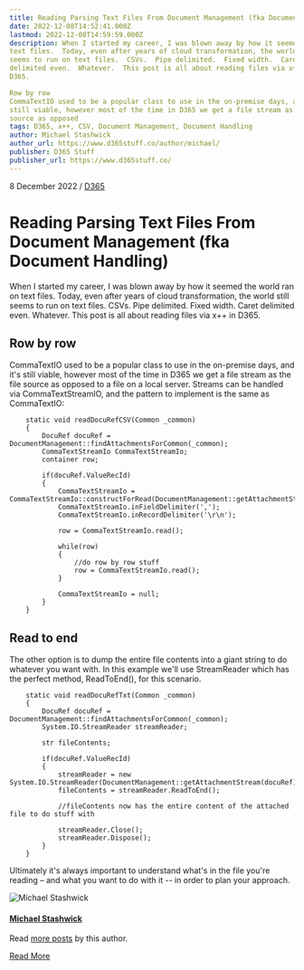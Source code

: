 ```yaml
---
title: Reading Parsing Text Files From Document Management (fka Document Handling)
date: 2022-12-08T14:52:41.000Z
lastmod: 2022-12-08T14:59:59.000Z
description: When I started my career, I was blown away by how it seemed the world ran on
text files.  Today, even after years of cloud transformation, the world still
seems to run on text files.  CSVs.  Pipe delimited.  Fixed width.  Caret
delimited even.  Whatever.  This post is all about reading files via x++ in
D365.

Row by row 
CommaTextIO used to be a popular class to use in the on-premise days, and it&#x27;s
still viable, however most of the time in D365 we get a file stream as the file
source as opposed 
tags: D365, x++, CSV, Document Management, Document Handling
author: Michael Stashwick
author_url: https://www.d365stuff.co/author/michael/
publisher: D365 Stuff
publisher_url: https://www.d365stuff.co/
---
```


8 December 2022 / [D365](/tag/d365/)

# Reading Parsing Text Files From Document Management (fka Document Handling)

When I started my career, I was blown away by how it seemed the world ran on
text files. Today, even after years of cloud transformation, the world still
seems to run on text files. CSVs. Pipe delimited. Fixed width. Caret delimited
even. Whatever. This post is all about reading files via x++ in D365.

## Row by row

CommaTextIO used to be a popular class to use in the on-premise days, and it's
still viable, however most of the time in D365 we get a file stream as the
file source as opposed to a file on a local server. Streams can be handled via
CommaTextStreamIO, and the pattern to implement is the same as CommaTextIO:

    
    
        static void readDocuRefCSV(Common _common)
        {
            DocuRef docuRef = DocumentManagement::findAttachmentsForCommon(_common);
            CommaTextStreamIo CommaTextStreamIo;
            container row;
    
            if(docuRef.ValueRecId)
            {
                CommaTextStreamIo = CommaTextStreamIo::constructForRead(DocumentManagement::getAttachmentStream(docuRef));
                CommaTextStreamIo.inFieldDelimiter(',');
                CommaTextStreamIo.inRecordDelimiter('\r\n');
    
                row = CommaTextStreamIo.read();
    
                while(row)
                {
                    //do row by row stuff
                    row = CommaTextStreamIo.read();
                }
    
                CommaTextStreamIo = null;
            }
        }

## Read to end

The other option is to dump the entire file contents into a giant string to do
whatever you want with. In this example we'll use StreamReader which has the
perfect method, ReadToEnd(), for this scenario.

    
    
        static void readDocuRefTxt(Common _common)
        {
            DocuRef docuRef = DocumentManagement::findAttachmentsForCommon(_common);
            System.IO.StreamReader streamReader;
            
            str fileContents;
    
            if(docuRef.ValueRecId)
            {
                streamReader = new System.IO.StreamReader(DocumentManagement::getAttachmentStream(docuRef));
                fileContents = streamReader.ReadToEnd();
    
                //fileContents now has the entire content of the attached file to do stuff with
    
                streamReader.Close();
                streamReader.Dispose();
            }
        }

Ultimately it's always important to understand what's in the file you're
reading – and what you want to do with it -- in order to plan your approach.

![Michael Stashwick](/content/images/size/w100/2019/07/FacePic.jpg)

#### [Michael Stashwick](/author/michael/)

Read [more posts](/author/michael/) by this author.

[Read More](/author/michael/)


